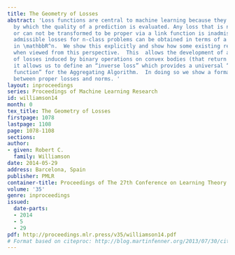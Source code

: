 ```yaml
---
title: The Geometry of Losses
abstract: 'Loss functions are central to machine learning because they are the means
  by which the quality of a prediction is evaluated. Any loss that is not proper,
  or can not be transformed to be proper via a link function is inadmissible. All
  admissible losses for n-class problems can be obtained in terms of a convex body
  in \mathbbR^n.  We show this explicitly and show how some existing results simplify
  when viewed from this perspective.  This  allows the development of a rich algebra
  of losses induced by binary operations on convex bodies (that return a convex body).  Furthermore
  it allows us to define an “inverse loss” which provides a universal “substitution
  function” for the Aggregating Algorithm.  In doing so we show a formal connection
  between proper losses and norms. '
layout: inproceedings
series: Proceedings of Machine Learning Research
id: williamson14
month: 0
tex_title: The Geometry of Losses
firstpage: 1078
lastpage: 1108
page: 1078-1108
sections: 
author:
- given: Robert C.
  family: Williamson
date: 2014-05-29
address: Barcelona, Spain
publisher: PMLR
container-title: Proceedings of The 27th Conference on Learning Theory
volume: '35'
genre: inproceedings
issued:
  date-parts:
  - 2014
  - 5
  - 29
pdf: http://proceedings.mlr.press/v35/williamson14.pdf
# Format based on citeproc: http://blog.martinfenner.org/2013/07/30/citeproc-yaml-for-bibliographies/
---
```

